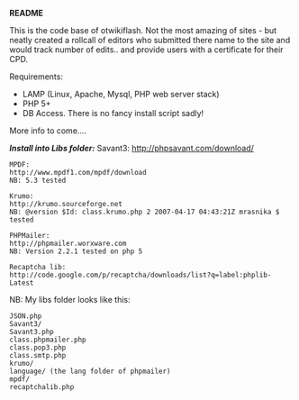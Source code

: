**README**

This is the code base of otwikiflash. Not the most amazing of sites - but neatly created a rollcall of editors who submitted there name to the site and would track number of edits.. and provide users with a certificate for their CPD.

Requirements:
* LAMP (Linux, Apache, Mysql, PHP web server stack)
* PHP 5+
* DB Access. There is no fancy install script sadly!

More info to come....

***Install into Libs folder:***
    Savant3:
    http://phpsavant.com/download/

    MPDF:
    http://www.mpdf1.com/mpdf/download
    NB: 5.3 tested

    Krumo:
    http://krumo.sourceforge.net
    NB: @version $Id: class.krumo.php 2 2007-04-17 04:43:21Z mrasnika $ tested

    PHPMailer:
    http://phpmailer.worxware.com
    NB: Version 2.2.1 tested on php 5

    Recaptcha lib:
    http://code.google.com/p/recaptcha/downloads/list?q=label:phplib-Latest


NB: My libs folder looks like this:

    JSON.php
    Savant3/
    Savant3.php
    class.phpmailer.php
    class.pop3.php
    class.smtp.php
    krumo/
    language/ (the lang folder of phpmailer)
    mpdf/
    recaptchalib.php
